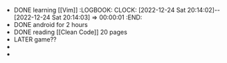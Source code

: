 - DONE learning [[Vim]]
  :LOGBOOK:
  CLOCK: [2022-12-24 Sat 20:14:02]--[2022-12-24 Sat 20:14:03] =>  00:00:01
  :END:
- DONE android for 2 hours
- DONE reading [[Clean Code]] 20 pages
- LATER game??
-
-